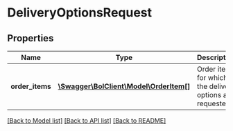 # DeliveryOptionsRequest

## Properties
Name | Type | Description | Notes
------------ | ------------- | ------------- | -------------
**order_items** | [**\Swagger\BolClient\Model\OrderItem[]**](OrderItem.md) | Order items for which the delivery options are requested. | 

[[Back to Model list]](../README.md#documentation-for-models) [[Back to API list]](../README.md#documentation-for-api-endpoints) [[Back to README]](../README.md)



